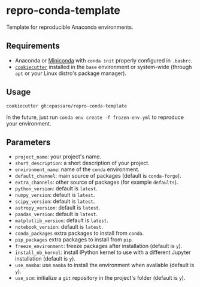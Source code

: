 # repro-conda-template

Template for reproducible Anaconda environments.


## Requirements

- Anaconda or [Miniconda](https://docs.conda.io/en/latest/miniconda.html#linux-installers) with `conda init` properly configured in `.bashrc`.
- [`cookiecutter`](https://cookiecutter.readthedocs.io/en/latest/) installed in the `base` environment or system-wide (through `apt` or your Linux distro's package manager).


## Usage

```
cookiecutter gh:epassaro/repro-conda-template
```

In the future, just run `conda env create -f frozen-env.yml` to reproduce your environment.


## Parameters

- `project_name`: your project's name.
- `short_description`: a short description of your project.
- `environment_name`: name of the `conda` environment.
- `default_channel`: main source of packages (default is `conda-forge`).
- `extra_channels`: other source of packages (for example `defaults`).
- `python_version`: default is `latest`.
- `numpy_version`: default is `latest`.
- `scipy_version`: default is `latest`.
- `astropy_version`: default is `latest`.
- `pandas_version`: default is `latest`.
- `matplotlib_version`: default is `latest`.
- `notebook_version`: default is `latest`.
- `conda_packages` extra packages to install from `conda`.
- `pip_packages` extra packages to install from `pip`.
- `freeze_environment`: freeze packages after installation (default is `y`).
- `install_nb_kernel`: install IPython kernel to use with a different Jupyter installation (default is `y`).
- `use_mamba`: use `mamba` to install the environment when available (default is `y`).
- `use_scm`: initialize a `git` repository in the project's folder (default is `y`).
